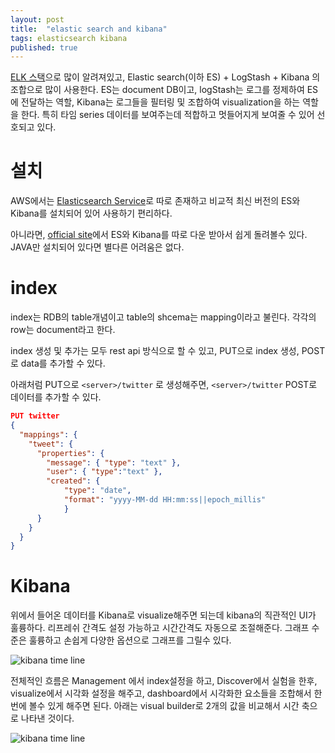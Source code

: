 ```yaml
---
layout: post
title:  "elastic search and kibana"
tags: elasticsearch kibana
published: true
---
```


[ELK 스택](https://www.elastic.co/webinars/introduction-elk-stack)으로 많이 알려져있고, Elastic search(이하 ES) + LogStash + Kibana 의 조합으로 많이 사용한다. ES는 document DB이고, logStash는 로그를 정제하여 ES에 전달하는 역할, Kibana는 로그들을 필터링 및 조합하여 visualization을 하는 역할을 한다. 특히 타임 series 데이터를 보여주는데 적합하고 멋들어지게 보여줄 수 있어 선호되고 있다.

# 설치
AWS에서는 [Elasticsearch Service](https://aws.amazon.com/elasticsearch-service/)로 따로 존재하고 비교적 최신 버전의 ES와 Kibana를 설치되어 있어 사용하기 편리하다.

아니라면, [official site](https://www.elastic.co/products)에서 ES와 Kibana를 따로 다운 받아서 쉽게 돌려볼수 있다. JAVA만 설치되어 있다면 별다른 어려움은 없다.

# index

index는 RDB의 table개념이고 table의 shcema는 mapping이라고 불린다. 각각의 row는 document라고 한다.

index 생성 및 추가는 모두 rest api 방식으로 할 수 있고, PUT으로 index 생성, POST로 data를 추가할 수 있다.

아래처럼 PUT으로 `<server>/twitter` 로 생성해주면, `<server>/twitter` POST로 데이터를 추가할 수 있다.

```json
PUT twitter
{
  "mappings": {
    "tweet": {
      "properties": {
        "message": { "type": "text" },
        "user": { "type":"text" },
        "created": {
            "type": "date",
            "format": "yyyy-MM-dd HH:mm:ss||epoch_millis"
            }
      }
    }
  }
}
```

# Kibana

위에서 들어온 데이터를 Kibana로 visualize해주면 되는데 kibana의 직관적인 UI가 훌륭하다. 리프레쉬 간격도 설정 가능하고 시간간격도 자동으로 조절해준다. 그래프 수준은 훌륭하고 손쉽게 다양한 옵션으로 그래프를 그릴수 있다.

![kibana time line]( {{site.url}}/assets/kibana-time.png)

전체적인 흐름은 Management 에서 index설정을 하고, Discover에서 실험을 한후, visualize에서 시각화 설정을 해주고, dashboard에서 시각화한 요소들을 조합해서 한번에 볼수 있게 해주면 된다. 아래는 visual builder로 2개의 값을 비교해서 시간 축으로 나타낸 것이다.

![kibana time line]( {{site.url}}/assets/kibana-visualbuilder.png)
















